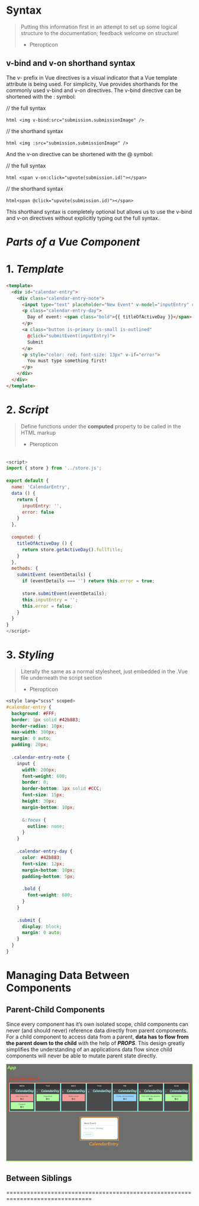 # **Syntax**

> Putting this information first in an attempt to set up some logical structure to the documentation; feedback welcome on structure!
> - Pteropticon

## v-bind and v-on shorthand syntax

The v- prefix in Vue directives is a visual indicator that a Vue template attribute is being used. For
simplicity, Vue provides shorthands for the commonly used v-bind and v-on directives.
The v-bind directive can be shortened with the : symbol:

// the full syntax

```html <img v-bind:src="submission.submissionImage" />```

// the shorthand syntax

```html <img :src="submission.submissionImage" /> ```

And the v-on directive can be shortened with the @ symbol:

// the full syntax

```html <span v-on:click="upvote(submission.id)"></span> ```

// the shorthand syntax

```html<span @click="upvote(submission.id)"></span>```

This shorthand syntax is completely optional but allows us to use the v-bind and v-on directives
without explicitly typing out the full syntax.



# __*Parts of a Vue Component*__

# 1. *Template*

```html
<template>
  <div id="calendar-entry">
    <div class="calendar-entry-note">
      <input type="text" placeholder="New Event" v-model="inputEntry" required />
      <p class="calendar-entry-day">
        Day of event: <span class="bold">{{ titleOfActiveDay }}</span>
      </p>
      <a class="button is-primary is-small is-outlined"
        @click="submitEvent(inputEntry)">
        Submit
      </a>
      <p style="color: red; font-size: 13px" v-if="error">
        You must type something first!
      </p>
    </div>
  </div>
</template> 
```


# 2. *Script*

> Define functions under the **computed** property to be called in the HTML markup
> - Pteropticon
```javascript

<script>
import { store } from '../store.js';

export default {
  name: 'CalendarEntry',
  data () {
    return {
      inputEntry: '',
      error: false
    }
  },
  
  computed: {
    titleOfActiveDay () {
      return store.getActiveDay().fullTitle;
    }
  },
  methods: {
    submitEvent (eventDetails) {
      if (eventDetails === '') return this.error = true;

      store.submitEvent(eventDetails);
      this.inputEntry = '';
      this.error = false;
    }
  }
}
</script>

```



# 3. *Styling*

> Literally the same as a normal stylesheet, just embedded in the .Vue file underneath the script section
> - Pteropticon

```css
<style lang="scss" scoped>
#calendar-entry {
  background: #FFF;
  border: 1px solid #42b883;
  border-radius: 10px;
  max-width: 300px;
  margin: 0 auto;
  padding: 20px;

  .calendar-entry-note {
    input {
      width: 200px;
      font-weight: 600;
      border: 0;
      border-bottom: 1px solid #CCC;
      font-size: 15px;
      height: 30px;
      margin-bottom: 10px;

      &:focus {
        outline: none;
      }
    }

    .calendar-entry-day {
      color: #42b883;
      font-size: 12px;
      margin-bottom: 10px;
      padding-bottom: 5px;

      .bold {
        font-weight: 600;
      }
    }

    .submit {
      display: block;
      margin: 0 auto;
    }
  }
}

```



# Managing Data Between Components


## Parent-Child Components

Since every component has it’s own isolated scope, child components can never (and should never)
reference data directly from parent components. For a child component to access data from a parent,
**data has to flow from the parent down to the child** with the help of ***PROPS***. This design greatly
simplifies the understanding of an applications data flow since child components will never be able
to mutate parent state directly.

![GitHub Logo](public\assets\images\documentation\vue-components.png)

## Between Siblings

===============================================================================

